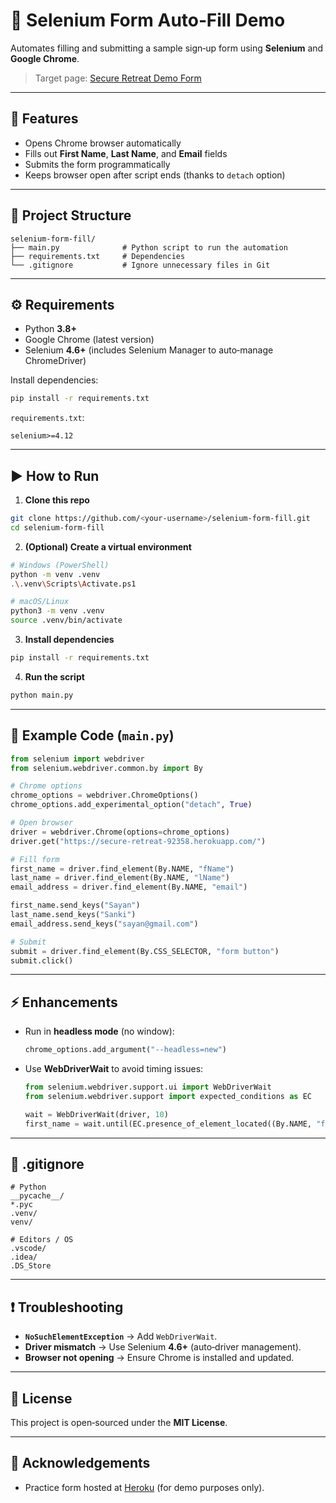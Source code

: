 # 🚀 Selenium Form Auto‑Fill Demo

Automates filling and submitting a sample sign‑up form using **Selenium** and **Google Chrome**.

> Target page: [Secure Retreat Demo Form](https://secure-retreat-92358.herokuapp.com/)

---

## 📌 Features

* Opens Chrome browser automatically
* Fills out **First Name**, **Last Name**, and **Email** fields
* Submits the form programmatically
* Keeps browser open after script ends (thanks to `detach` option)

---

## 📂 Project Structure

```
selenium-form-fill/
├── main.py              # Python script to run the automation
├── requirements.txt     # Dependencies
└── .gitignore           # Ignore unnecessary files in Git
```

---

## ⚙️ Requirements

* Python **3.8+**
* Google Chrome (latest version)
* Selenium **4.6+** (includes Selenium Manager to auto‑manage ChromeDriver)

Install dependencies:

```bash
pip install -r requirements.txt
```

`requirements.txt`:

```
selenium>=4.12
```

---

## ▶️ How to Run

1. **Clone this repo**

```bash
git clone https://github.com/<your-username>/selenium-form-fill.git
cd selenium-form-fill
```

2. **(Optional) Create a virtual environment**

```bash
# Windows (PowerShell)
python -m venv .venv
.\.venv\Scripts\Activate.ps1

# macOS/Linux
python3 -m venv .venv
source .venv/bin/activate
```

3. **Install dependencies**

```bash
pip install -r requirements.txt
```

4. **Run the script**

```bash
python main.py
```

---

## 📝 Example Code (`main.py`)

```python
from selenium import webdriver
from selenium.webdriver.common.by import By

# Chrome options
chrome_options = webdriver.ChromeOptions()
chrome_options.add_experimental_option("detach", True)

# Open browser
driver = webdriver.Chrome(options=chrome_options)
driver.get("https://secure-retreat-92358.herokuapp.com/")

# Fill form
first_name = driver.find_element(By.NAME, "fName")
last_name = driver.find_element(By.NAME, "lName")
email_address = driver.find_element(By.NAME, "email")

first_name.send_keys("Sayan")
last_name.send_keys("Sanki")
email_address.send_keys("sayan@gmail.com")

# Submit
submit = driver.find_element(By.CSS_SELECTOR, "form button")
submit.click()
```

---

## ⚡ Enhancements

* Run in **headless mode** (no window):

  ```python
  chrome_options.add_argument("--headless=new")
  ```

* Use **WebDriverWait** to avoid timing issues:

  ```python
  from selenium.webdriver.support.ui import WebDriverWait
  from selenium.webdriver.support import expected_conditions as EC

  wait = WebDriverWait(driver, 10)
  first_name = wait.until(EC.presence_of_element_located((By.NAME, "fName")))
  ```

---

## 📂 .gitignore

```
# Python
__pycache__/
*.pyc
.venv/
venv/

# Editors / OS
.vscode/
.idea/
.DS_Store
```

---

## ❗ Troubleshooting

* **`NoSuchElementException`** → Add `WebDriverWait`.
* **Driver mismatch** → Use Selenium **4.6+** (auto‑driver management).
* **Browser not opening** → Ensure Chrome is installed and updated.

---

## 📜 License

This project is open‑sourced under the **MIT License**.

---

## 🙌 Acknowledgements

* Practice form hosted at [Heroku](https://secure-retreat-92358.herokuapp.com/) (for demo purposes only).
